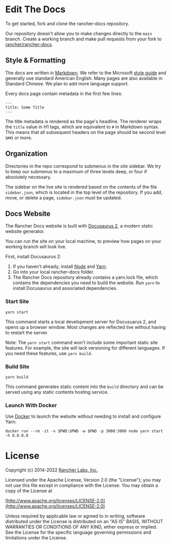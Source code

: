 # Edit The Docs

To get started, fork and clone the rancher-docs repository.

Our repository doesn't allow you to make changes directly to the `main` branch. Create a working branch and make pull requests from your fork to [rancher/rancher-docs](https://github.com/rancher/rancher-docs). 

## Style & Formatting

The docs are written in [Markdown](https://www.markdownguide.org/cheat-sheet/). We refer to the Microsoft [style guide](https://learn.microsoft.com/en-us/style-guide/welcome/) and generally use standard American English. Many pages are also available in Standard Chinese. We plan to add more language support.

Every docs page contain metadata in the first few lines:

```
---
title: Some Title
---
```

The title metadata is rendered as the page's headline. The renderer wraps the `title` value in H1 tags, which are equivalent to `#` in Markdown syntax. This means that all subsequent headers on the page should be second level (`##`) or more.

## Organization

Directories in the repo correspond to submenus in the site sidebar. We try to keep our submenus to a maximum of three levels deep, or four if absolutely necessary.

The sidebar on the live site is rendered based on the contents of the file `sidebar.json`, which is located in the top level of the repository. If you add, move, or delete a page, `sidebar.json` must be updated.

## Docs Website

The Rancher Docs website is built with [Docusaurus 2](https://docusaurus.io/), a modern static website generator.

You can run the site on your local machine, to preview how pages on your working branch will look live.

First, install Docusaurus 2:

1. If you haven't already, install [Node](https://nodejs.org/en/download/) and [Yarn](https://yarnpkg.com/getting-started/install).
1. Go into your local rancher-docs folder.
1. The Rancher Docs repository already contains a yarn.lock file, which contains the dependencies you need to build the website. Run `yarn` to install Docusaurus and associated dependencies.

### Start Site

```
yarn start
```

This command starts a local development server for Docusuarus 2, and opens up a browser window. Most changes are reflected live without having to restart the server.

Note: The `yarn start` command won't include some important static site features. For example, the site will lack versioning for different languages. If you need these features, use `yarn build`.

### Build Site

```
yarn build
```

This command generates static content into the `build` directory and can be served using any static contents hosting service.

### Launch With Docker

Use [Docker](https://www.docker.com/) to launch the website without needing to install and configure Yarn:

```
docker run --rm -it -v $PWD:$PWD -w $PWD -p 3000:3000 node yarn start -h 0.0.0.0
```

License
=======
Copyright (c) 2014-2022 [Rancher Labs, Inc.](https://rancher.com)

Licensed under the Apache License, Version 2.0 (the "License");
you may not use this file except in compliance with the License.
You may obtain a copy of the License at

[http://www.apache.org/licenses/LICENSE-2.0](http://www.apache.org/licenses/LICENSE-2.0)

Unless required by applicable law or agreed to in writing, software
distributed under the License is distributed on an "AS IS" BASIS,
WITHOUT WARRANTIES OR CONDITIONS OF ANY KIND, either express or implied.
See the License for the specific language governing permissions and
limitations under the License.

